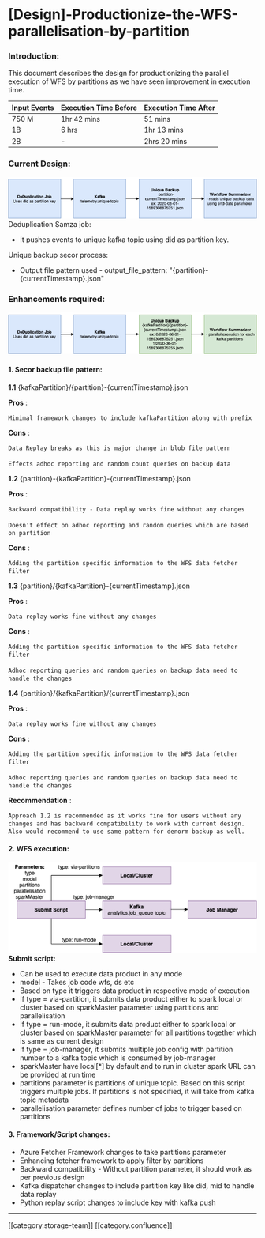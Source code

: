 # \[Design]-Productionize-the-WFS-parallelisation-by-partition

### Introduction:

This document describes the design for productionizing the parallel execution of WFS by partitions as we have seen improvement in execution time.

| **Input Events** | **Execution Time Before** | **Execution Time After** |
| ---------------- | ------------------------- | ------------------------ |
| 750 M            | 1hr 42 mins               | 51 mins                  |
| 1B               | 6 hrs                     | 1hr 13 mins              |
| 2B               | -                         | 2hrs 20 mins             |

### Current Design:

![](../../../../.gitbook/assets/wfs-design.png)Deduplication Samza job:

* It pushes events to unique kafka topic using did as partition key.

Unique backup secor process:

* Output file pattern used - output\_file\_pattern: "{partition}-{currentTimestamp}.json"

### Enhancements required:

![](../../../../.gitbook/assets/WFS-changes.png)

#### 1. Secor backup file pattern:

**1.1** {kafkaPartition}/{partition}-{currentTimestamp}.json

**Pros** :

```
Minimal framework changes to include kafkaPartition along with prefix
```

**Cons** :

```
Data Replay breaks as this is major change in blob file pattern

Effects adhoc reporting and random count queries on backup data
```

**1.2** {partition}-{kafkaPartition}-{currentTimestamp}.json

**Pros** :

```
Backward compatibility - Data replay works fine without any changes

Doesn't effect on adhoc reporting and random queries which are based on partition
```

**Cons** :

```
Adding the partition specific information to the WFS data fetcher filter
```

**1.3** {partition}/{kafkaPartition}-{currentTimestamp}.json

**Pros** :

```
Data replay works fine without any changes
```

**Cons** :

```
Adding the partition specific information to the WFS data fetcher filter

Adhoc reporting queries and random queries on backup data need to handle the changes
```

**1.4** {partition}/{kafkaPartition}/{currentTimestamp}.json

**Pros** :

```
Data replay works fine without any changes
```

**Cons** :

```
Adding the partition specific information to the WFS data fetcher filter

Adhoc reporting queries and random queries on backup data need to handle the changes
```

**Recommendation** :

```
Approach 1.2 is recommended as it works fine for users without any changes and has backward compatibility to work with current design. Also would recommend to use same pattern for denorm backup as well.
```

#### 2. WFS execution:

![](<../../../../.gitbook/assets/wfs-design (2).png>) **Submit script:**

* Can be used to execute data product in any mode
* model - Takes job code wfs, ds etc
* Based on type it triggers data product in respective mode of execution
* If type = via-partition, it submits data product either to spark local or cluster based on sparkMaster parameter using partitions and parallelisation
* If type = run-mode, it submits data product either to spark local or cluster based on sparkMaster parameter for all partitions together which is same as current design
* If type = job-manager, it submits multiple job config with partition number to a kafka topic which is consumed by job-manager
* sparkMaster have local\[\*] by default and to run in cluster spark URL can be provided at run time
* partitions parameter is partitions of unique topic. Based on this script triggers multiple jobs. If partitions is not specified, it will take from kafka topic metadata
* parallelisation parameter defines number of jobs to trigger based on partitions

#### 3. Framework/Script changes:

* Azure Fetcher Framework changes to take partitions parameter
* Enhancing fetcher framework to apply filter by partitions
* Backward compatibility - Without partition parameter, it should work as per previous design
* Kafka dispatcher changes to include partition key like did, mid to handle data replay
* Python replay script changes to include key with kafka push

***

\[\[category.storage-team]] \[\[category.confluence]]
